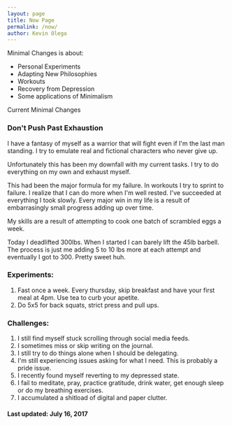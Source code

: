 ```yaml
---
layout: page
title: Now Page
permalink: /now/ 
author: Kevin Olega
---
```



Minimal Changes is about:

- Personal Experiments
- Adapting New Philosophies
- Workouts
- Recovery from Depression
- Some applications of Minimalism


Current Minimal Changes

### Don't Push Past Exhaustion

I have a fantasy of myself as a warrior that will fight even if I'm the last man standing. I try to emulate real and fictional characters who never give up.

Unfortunately this has been my downfall with my current tasks. I try to do everything on my own and exhaust myself.

This had been the major formula for my failure. In workouts I try to sprint to failure. I realize that I can do more when I'm well rested. I've succeeded at everything I took slowly. Every major win in my life is a result of embarrasingly small progress adding up over time.

My skills are a result of attempting to cook one batch of scrambled eggs a week.

Today I deadlifted 300lbs. When I started I can barely lift the 45lb barbell. The process is just me adding 5 to 10 lbs more at each attempt and eventually I got to 300. Pretty sweet huh.

### Experiments:
1. Fast once a week. Every thursday, skip breakfast and have your first meal at 4pm. Use tea to curb your apetite.
2. Do 5x5 for back squats, strict press and pull ups.


### Challenges:

1. I still find myself stuck scrolling through social media feeds.
2. I sometimes miss or skip writing on the journal.
3. I still try to do things alone when I should be delegating.
4. I'm still experiencing issues asking for what I need. This is probably a pride issue.
5. I recently found myself reverting to my depressed state. 
6. I fail to meditate, pray, practice gratitude, drink water, get enough sleep or do my breathing exercises.
7. I accumulated a shitload of digital and paper clutter.


#### Last updated: July 16, 2017
